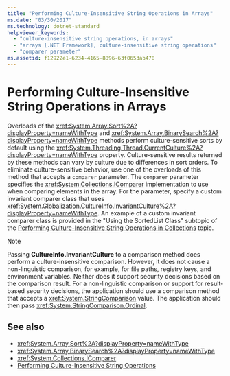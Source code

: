 ```yaml
---
title: "Performing Culture-Insensitive String Operations in Arrays"
ms.date: "03/30/2017"
ms.technology: dotnet-standard
helpviewer_keywords:
  - "culture-insensitive string operations, in arrays"
  - "arrays [.NET Framework], culture-insensitive string operations"
  - "comparer parameter"
ms.assetid: f12922e1-6234-4165-8896-63f0653ab478
---
```

# Performing Culture-Insensitive String Operations in Arrays

Overloads of the <xref:System.Array.Sort%2A?displayProperty=nameWithType> and <xref:System.Array.BinarySearch%2A?displayProperty=nameWithType> methods perform culture-sensitive sorts by default using the <xref:System.Threading.Thread.CurrentCulture%2A?displayProperty=nameWithType> property. Culture-sensitive results returned by these methods can vary by culture due to differences in sort orders. To eliminate culture-sensitive behavior, use one of the overloads of this method that accepts a `comparer` parameter. The `comparer` parameter specifies the <xref:System.Collections.IComparer> implementation to use when comparing elements in the array. For the parameter, specify a custom invariant comparer class that uses <xref:System.Globalization.CultureInfo.InvariantCulture%2A?displayProperty=nameWithType>. An example of a custom invariant comparer class is provided in the "Using the SortedList Class" subtopic of the [Performing Culture-Insensitive String Operations in Collections](../../../docs/standard/globalization-localization/performing-culture-insensitive-string-operations-in-collections.md) topic.

> [!NOTE]
> Passing **CultureInfo.InvariantCulture** to a comparison method does perform a culture-insensitive comparison. However, it does not cause a non-linguistic comparison, for example, for file paths, registry keys, and environment variables. Neither does it support security decisions based on the comparison result. For a non-linguistic comparison or support for result-based security decisions, the application should use a comparison method that accepts a <xref:System.StringComparison> value. The application should then pass <xref:System.StringComparison.Ordinal>.

## See also

- <xref:System.Array.Sort%2A?displayProperty=nameWithType>
- <xref:System.Array.BinarySearch%2A?displayProperty=nameWithType>
- <xref:System.Collections.IComparer>
- [Performing Culture-Insensitive String Operations](../../../docs/standard/globalization-localization/performing-culture-insensitive-string-operations.md)
